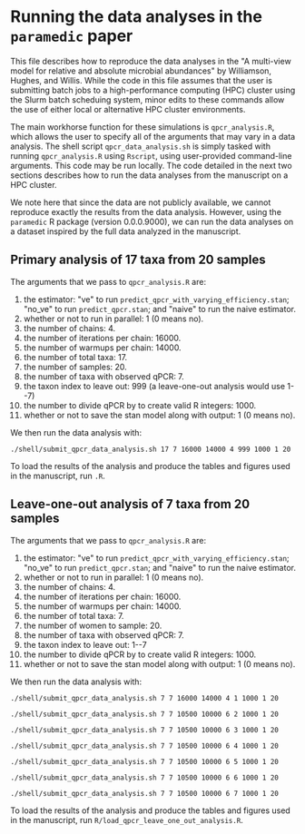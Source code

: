 # Running the data analyses in the `paramedic` paper

This file describes how to reproduce the data analyses in the "A multi-view model for relative and absolute microbial abundances" by Williamson, Hughes, and Willis. While the code in this file assumes that the user is submitting batch jobs to a high-performance computing (HPC) cluster using the Slurm batch scheduing system, minor edits to these commands allow the use of either local or alternative HPC cluster environments.

The main workhorse function for these simulations is `qpcr_analysis.R`, which allows the user to specify all of the arguments that may vary in a data analysis. The shell script `qpcr_data_analysis.sh` is simply tasked with running `qpcr_analysis.R` using `Rscript`, using user-provided command-line arguments. This code may be run locally. The code detailed in the next two sections describes how to run the data analyses from the manuscript on a HPC cluster.

We note here that since the data are not publicly available, we cannot reproduce exactly the results from the data analysis. However, using the `paramedic` R package (version 0.0.0.9000), we can run the data analyses on a dataset inspired by the full data analyzed in the manuscript.

## Primary analysis of 17 taxa from 20 samples

The arguments that we pass to `qpcr_analysis.R` are:

1. the estimator: "ve" to run `predict_qpcr_with_varying_efficiency.stan`; "no_ve" to run `predict_qpcr.stan`; and "naive" to run the naive estimator.
2. whether or not to run in parallel: 1 (0 means no).
3. the number of chains: 4.
4. the number of iterations per chain: 16000.
5. the number of warmups per chain: 14000.
6. the number of total taxa: 17.
7. the number of samples: 20.
8. the number of taxa with observed qPCR: 7.
9. the taxon index to leave out: 999 (a leave-one-out analysis would use 1--7)
10. the number to divide qPCR by to create valid R integers: 1000.
11. whether or not to save the stan model along with output: 1 (0 means no).

We then run the data analysis with:
```{sh}
./shell/submit_qpcr_data_analysis.sh 17 7 16000 14000 4 999 1000 1 20
```

To load the results of the analysis and produce the tables and figures used in the manuscript, run `.R`.

## Leave-one-out analysis of 7 taxa from 20 samples

The arguments that we pass to `qpcr_analysis.R` are:

1. the estimator: "ve" to run `predict_qpcr_with_varying_efficiency.stan`; "no_ve" to run `predict_qpcr.stan`; and "naive" to run the naive estimator.
2. whether or not to run in parallel: 1 (0 means no).
3. the number of chains: 4.
4. the number of iterations per chain: 16000.
5. the number of warmups per chain: 14000.
6. the number of total taxa: 7.
7. the number of women to sample: 20.
8. the number of taxa with observed qPCR: 7.
9. the taxon index to leave out: 1--7
10. the number to divide qPCR by to create valid R integers: 1000.
11. whether or not to save the stan model along with output: 1 (0 means no).

We then run the data analysis with:
```{sh}
./shell/submit_qpcr_data_analysis.sh 7 7 16000 14000 4 1 1000 1 20

./shell/submit_qpcr_data_analysis.sh 7 7 10500 10000 6 2 1000 1 20

./shell/submit_qpcr_data_analysis.sh 7 7 10500 10000 6 3 1000 1 20

./shell/submit_qpcr_data_analysis.sh 7 7 10500 10000 6 4 1000 1 20

./shell/submit_qpcr_data_analysis.sh 7 7 10500 10000 6 5 1000 1 20

./shell/submit_qpcr_data_analysis.sh 7 7 10500 10000 6 6 1000 1 20

./shell/submit_qpcr_data_analysis.sh 7 7 10500 10000 6 7 1000 1 20
```

To load the results of the analysis and produce the tables and figures used in the manuscript, run `R/load_qpcr_leave_one_out_analysis.R`.
